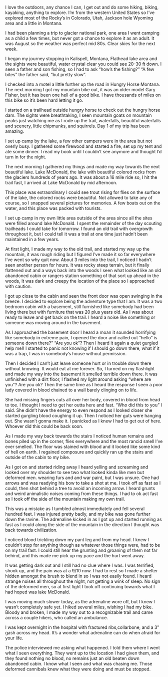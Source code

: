 I love the outdoors, any chance I can, I get out and do some hiking, biking, kayaking, anything to explore. I’m from the western United States so I’ve explored most of the Rocky’s in Colorado, Utah, Jackson hole Wyoming area and a little in Montana. 

I had been planning a trip to glacier national park, one area I went camping as a child a few times, but never got a chance to explore it as an adult. It was August so the weather was perfect mid 80s. Clear skies for the next week. 

I began my journey stopping in Kalispell, Montana, Flathead lake area and the sights were beautiful, water crystal clear you could see 20-30 ft down. I seen a father and son fishing, so I had to ask “how’s the fishing?”
“A few bites” the father said, “but pretty slow”.

I checked into a motel a little further up the road in Hungry Horse Montana. The next morning I got my mountain bike out, it was an older model Gary Fisher, but it has been one hell of a good bike. I have thousands of miles on this bike so it’s been hard letting it go. 

I started on a trailhead outside hungry horse to check out the hungry horse dam. The sights were breathtaking, I seen mountain goats on mountain peaks just watching me as I rode up the trail, waterfalls, beautiful waterfalls and scenery, little chipmunks, and squirrels. Day 1 of my trip has been amazing. 

I set up camp by the lake, a few other campers were in the area but not overly busy. I gathered some firewood and started a fire, set up my tent and ate some dinner. I read my book until I couldn’t see anymore and thought I’d turn in for the night. 

The next morning I gathered my things and made my way towards the next beautiful lake. Lake McDonald, the lake with beautiful colored rocks from the glaciers hundreds of years ago. It was about a 16 mile ride so, I hit the trail fast, 
I arrived at Lake McDonald by mid afternoon. 

This place was extraordinary I could see trout rising for flies on the surface of the lake, the colored rocks were beautiful. Not allowed to take any of course, so I snapped several pictures for memories. A few boats out on the water, and this place was packed with tourists. 

I set up camp in my own little area outside of the area since all the sites were filled around lake McDonald. I spent the remainder of the day scouting trailheads I could take for tomorrow. I found an old trail with overgrowth throughout it, but I could tell it was a trail at one time just hadn’t been maintained in a few years. 

At first light, I made my way to the old trail, and started my way up the mountain, it was rough riding but I figured I’ve made it so far everywhere I’ve went so why quit now. About 3 miles into the trail, I noticed I hadn’t seen another person for hours.  It was rocky steep terrain, but it finally flattened out and a ways back into the woods I seen what looked like an old abandoned cabin or rangers station something of that sort up ahead in the woods, It was dark and creepy the location of the place so I approached with caution. 

I got up close to the cabin and seen the front door was open swinging in the breeze. I decided to explore being the adventure type that I am. It was a two bedroom cabin with a basement, still furnished like somebody had been living there but with furniture that was 20 plus years old.  As I was about ready to leave and get back on the trail. I heard a noise like something or someone was moving around in the basement. 

As I approached the basement door I heard a moan it sounded horrifying like somebody in extreme pain, I opened the door and called out “hello” is someone down there?” “Are you ok”?
Then I heard it again a quiet gurgled help me!! 
I started to panic not knowing if I should go down there, what if it was a trap, I was in somebody’s house without permission. 

Then I decided I can’t just leave someone hurt or in trouble down there without knowing. It would eat at me forever. So, I turned on my flashlight and made my way into the basement it smelled terrible down there. It was unfinished with a dirt floor, I flashed my light around asking “where are you”? Are you ok? Then the same time as I heard the response I seen a poor lady covered in blood chained to a wall barely clinging on to life.

She had missing fingers cuts all over her body, covered in blood from head to toe. I thought I need to get her outta here and fast. “Who did this to you” I said. She didn’t have the energy to even respond as I looked closer she started gurgling blood coughing it up. Then I noticed her guts were hanging out. She wasn’t gonna make it. I panicked as I knew I had to get out of here. Whoever did this could be back soon. 

As I made my way back towards the stairs I noticed human remains and bones piled up in the corner, flies everywhere and the most rancid smell I’ve ever smelled. The floor was stained with blood and it looked like some kind of hell on earth. I regained composure and quickly ran up the stairs and outside of the cabin to my bike. 

As I got on and started riding away I heard yelling and screaming and looked over my shoulder to see two what looked kinda like men but deformed men. wearing furs and and war paint, but I was unsure. One had arrows and was readying his bow to take a shot at me. I took off as fast as I could, then shot behind a tree to avoid an incoming arrow. I heard grunts and weird animalistic noises coming from these things.  I had to ok act fast so I took off the side of the mountain making my own trail.

This was a mistake as I tumbled almost immediately and fell several hundred feet. I was injured pretty badly, and my bike was gone further down the ravine. The adrenaline kicked in as I got up and started running as fast as I could along the side of the mountain in the direction I thought was back towards civilization. 

I noticed blood trickling down my pant leg and from my head. I knew I couldn’t stop for anything though as whatever those things were, had to be on my trail fast. I could still hear the grunting and groaning of them not far behind, and this made me pick up my pace and the hurt went away.  

It was getting dark out and I still had no clue where I was. I was terrified, shook up, and the pain was at a 9/10 now. I had to rest so I made a shelter hidden amongst the brush to blend in so I was not easily found. I heard strange noises all throughout the night, not getting a wink of sleep. No sign of the deformed men, so at first light I took off continuing towards what I had hoped was lake McDonald.  

I was moving much slower today, as the adrenaline wore off, but I knew I wasn’t completely safe yet.  I hiked several miles, wishing I had my bike. Bloody and broken, I made my way out to a recognizable trail and came across a couple hikers, who called an ambulance. 

I was kept overnight in the hospital with fractured ribs,collarbone, and a 3” gash across my head. It’s a wonder what adrenaline can do when afraid for your life.

The police interviewed me asking what happened. I told them where I went what I seen everything. They went up to the location I had given them, and they found nothing no blood, no remains just an old beaten down abandoned cabin. I know what I seen and what was chasing me. Those deformed cannibals knew what they were doing and must be stopped.